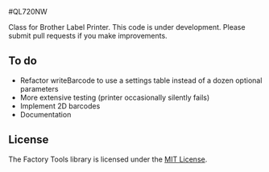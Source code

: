 #QL720NW

Class for Brother Label Printer.
This code is under development.  Please submit pull requests if you make improvements.


## To do

- Refactor writeBarcode to use a settings table instead of a dozen optional parameters
- More extensive testing (printer occasionally silently fails)
- Implement 2D barcodes
- Documentation


## License

The Factory Tools library is licensed under the [MIT License](./LICENSE).